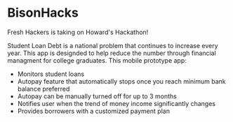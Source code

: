 # BisonHacks
Fresh Hackers is taking on Howard's Hackathon!

Student Loan Debt is a national problem that continues to increase every year. 
This app is designded to help reduce the number through financial managment for college graduates.
This mobile prototype app:
- Monitors student loans
- Autopay feature that automatically stops once you reach minimum bank balance preferred
- Autopay can be manually turned off for up to 3 months
- Notifies user when the trend of money income significantly changes
- Provides borrowers with a customized payment plan
